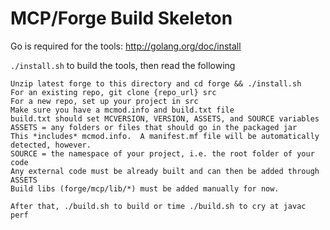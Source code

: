 # MCP/Forge Build Skeleton

Go is required for the tools: <http://golang.org/doc/install>

`./install.sh` to build the tools, then read the following

    Unzip latest forge to this directory and cd forge && ./install.sh
    For an existing repo, git clone {repo_url} src
    For a new repo, set up your project in src
    Make sure you have a mcmod.info and build.txt file
    build.txt should set MCVERSION, VERSION, ASSETS, and SOURCE variables
    ASSETS = any folders or files that should go in the packaged jar
    This *includes* mcmod.info.  A manifest.mf file will be automatically detected, however.
    SOURCE = the namespace of your project, i.e. the root folder of your code
    Any external code must be already built and can then be added through ASSETS
    Build libs (forge/mcp/lib/*) must be added manually for now.
    
    After that, ./build.sh to build or time ./build.sh to cry at javac perf
